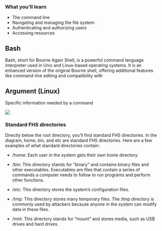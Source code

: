 ### What you'll learn
- The command line
- Navigating and managing the file system
- Authenticating and authorizing users
- Accessing resources

## Bash
Bash, short for Bourne Again Shell, is a powerful command language interpreter used in Unix and Linux-based operating systems. It is an enhanced version of the original Bourne shell, offering additional features like command-line editing and compatibility with

## Argument (Linux)
Specific information needed by a command

![](https://i.imgur.com/UARj4Lk.png)


### Standard FHS directories

Directly below the root directory, you’ll find standard FHS directories. In the diagram, home, bin, and etc are standard FHS directories. Here are a few examples of what standard directories contain:

- /home: Each user in the system gets their own home directory.
    
- /bin: This directory stands for “binary” and contains binary files and other executables. Executables are files that contain a series of commands a computer needs to follow to run programs and perform other functions.
    
- /etc: This directory stores the system’s configuration files.
    
- /tmp: This directory stores many temporary files. The /tmp directory is commonly used by attackers because anyone in the system can modify data in these files.
    
- /mnt: This directory stands for “mount” and stores media, such as USB drives and hard drives.

